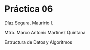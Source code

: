 # Práctica 06

Díaz Segura, Mauricio I.

Mtro. Marco Antonio Martínez Quintana

Estructura de Datos y Algoritmos
